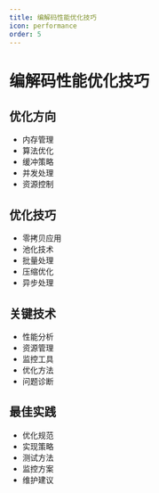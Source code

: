 ```yaml
---
title: 编解码性能优化技巧
icon: performance
order: 5
---
```


# 编解码性能优化技巧

## 优化方向
- 内存管理
- 算法优化
- 缓冲策略
- 并发处理
- 资源控制

## 优化技巧
- 零拷贝应用
- 池化技术
- 批量处理
- 压缩优化
- 异步处理

## 关键技术
- 性能分析
- 资源管理
- 监控工具
- 优化方法
- 问题诊断

## 最佳实践
- 优化规范
- 实现策略
- 测试方法
- 监控方案
- 维护建议
